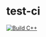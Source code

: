 # test-ci

[![Build C++](https://github.com/ChicoState/FirstIO/actions/workflows/actions.yml/badge.svg)](https://github.com/ChicoState/FirstIO/actions/workflows/actions.yml)
